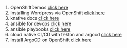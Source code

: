1. OpenShiftDemos <a href="https://github.com/OpenShiftDemos">click here</a>
2. Installing Wordpress via OpenShift <a href="https://vocon-it.com/2018/11/05/installing-wordpress-via-openshift">click here</a>
3. knative docs <a href="https://github.com/knative/docs/tree/main/docs">click here</a>
4. ansible for devops <a href="https://github.com/geerlingguy/ansible-for-devops">click here</a>
5. ansible playbooks <a href="https://github.com/adithyakhamithkar/ansible-playbooks">click here</a>
6. cloud native CI/CD with tekton and argocd <a href="https://blog.sebastian-daschner.com/entries/cloud-native-ci-cd-tekton-argocd-video-course">click here</a>
7. Install ArgoCD on OpenShift <a href="https://computingforgeeks.com/how-to-install-argocd-on-openshift-cluster/">click here</a>
